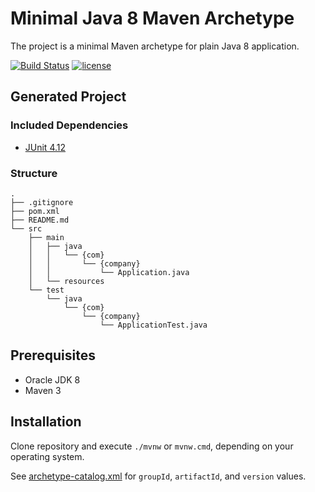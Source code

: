 # Minimal Java 8 Maven Archetype 

The project is a minimal Maven archetype for plain Java 8 application.

[![Build Status](https://travis-ci.org/spodin/j8-minimal.svg?branch=master)](https://travis-ci.org/spodin/j8-minimal)
[![license](https://img.shields.io/badge/license-Unlicense-blue.svg)](LICENSE)

## Generated Project

### Included Dependencies

- [JUnit 4.12](https://mvnrepository.com/artifact/junit/junit/4.12)

### Structure

```
.
├── .gitignore
├── pom.xml
├── README.md
└── src
    ├── main
    │   ├── java
    │   │   └── {com}
    │   │       └── {company}
    │   │           └── Application.java
    │   └── resources
    └── test
        └── java
            └── {com}
                └── {company}
                    └── ApplicationTest.java
```

## Prerequisites

- Oracle JDK 8
- Maven 3

## Installation

Clone repository and execute `./mvnw` or `mvnw.cmd`, depending on your operating system.

See [archetype-catalog.xml](archetype-catalog.xml) for `groupId`, `artifactId`, and `version` values.